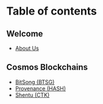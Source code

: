 # Table of contents

## Welcome

* [About Us](README.md)

## Cosmos Blockchains

* [BitSong (BTSG)](cosmos-blockchains/bitsong-btsg.md)
* [Provenance (HASH)](cosmos-blockchains/provenance-hash.md)
* [Shentu (CTK)](cosmos-blockchains/shentu-ctk.md)
